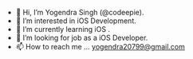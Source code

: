 - 👋 Hi, I’m Yogendra Singh (@codeepie).
- 👀 I’m interested in iOS Development.
- 🌱 I’m currently learning iOS .
- 💞️ I’m looking for job as a iOS Developer.
- 📫 How to reach me ... yogendra20799@gmail.com

<!---
codeepie/codeepie is a ✨ special ✨ repository because its `README.md` (this file) appears on your GitHub profile.
You can click the Preview link to take a look at your changes.
--->
